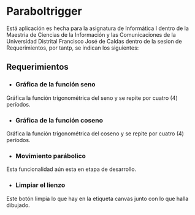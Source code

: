 # Paraboltrigger

Está aplicación es hecha para la asignatura de Informática I dentro de la Maestria de Ciencias de la Información y las Comunicaciones de la Universidad Distrital Francisco José de Caldas dentro de la sesion de Requerimientos, por tantp, se indican los siguientes:

## Requerimientos

-  ### Gráfica de la función seno
Gráfica la función trigonométrica del seno y se repite por cuatro (4) períodos.

- ### Gráfica de la función coseno
Gráfica la función trigonométrica del coseno y se repite por cuatro (4) períodos.

- ### Movimiento parábolico
Esta funcionalidad aún esta en etapa de desarrollo.

- ### Limpiar el lienzo
Este botón limpia lo que hay en la etiqueta canvas junto con lo que halla dibujado.
